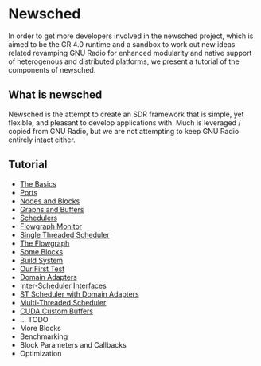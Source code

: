 # Newsched

In order to get more developers involved in the newsched project, which is aimed to be the GR 4.0 runtime and a sandbox to work out new ideas related revamping GNU Radio for enhanced modularity and native support of heterogenous and distributed platforms, we present a tutorial of the components of newsched.

## What is newsched

Newsched is the attempt to create an SDR framework that is simple, yet flexible, and pleasant to develop applications with.  Much is leveraged / copied from GNU Radio, but we are not attempting to keep GNU Radio entirely intact either.

## Tutorial

- [The Basics](02_Basics)
- [Ports](03_Ports)
- [Nodes and Blocks](04_NodesBlocks)
- [Graphs and Buffers](05_GraphsBuffers)
- [Schedulers](06_Schedulers)
- [Flowgraph Monitor](07_FlowgraphMonitor)
- [Single Threaded Scheduler](08_STScheduler)
- [The Flowgraph](09_Flowgraph)
- [Some Blocks](10_SomeBlocks)
- [Build System](11_BuildSystem)
- [Our First Test](12_FirstTest)
- [Domain Adapters](13_DomainAdapters)
- [Inter-Scheduler Interfaces](14_InterSchedulerInterfaces)
- [ST Scheduler with Domain Adapters](15_STSchedWithDA)
- [Multi-Threaded Scheduler](16_MTScheduler)
- [CUDA Custom Buffers](17_CudaCustomBuffers)
- ... TODO
- More Blocks
- Benchmarking
- Block Parameters and Callbacks
- Optimization